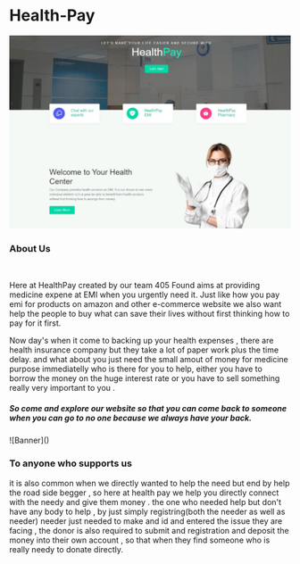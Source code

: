 # Health-Pay
![Banner](https://github.com/Aahad-1526/Health-Pay/blob/main/Screenshot%202023-04-09%20130452.png)
<h3>About Us</h3><br>
<p>Here at HealthPay created by our team 405 Found aims at providing medicine expene at EMI when you urgently need it. Just like how you pay emi for products on amazon and other e-commerce website we also want help the people to buy what can save their lives without first thinking how to pay for it first.</p>
<p>Now day's when it come to backing up your health expenses , there are health insurance company but they take a lot of paper work plus the time delay. and what about you just need the small amout of money for medicine purpose immediatelly who is there for you to help, either you have to borrow the money on the huge interest rate or you have to sell something really very important to you .
</p>
<h5>So come and explore our website so that you can come back to someone when you can go to no one because we always have your back.</h5>
![Banner]()
<h3>To anyone who supports us</h3>
<p>it is also common when we directly wanted to help the need but end by help the road side begger , so here at health pay we help you directly connect with the needy and give them money . the one who needed help but don't have any body to help , by just simply registring(both the needer as well as needer) needer just needed to make and id and entered the issue they are facing , the donor is also required to submit and registration and deposit the money into their own account , so that when they find someone who is really needy to donate directly.
</p>
